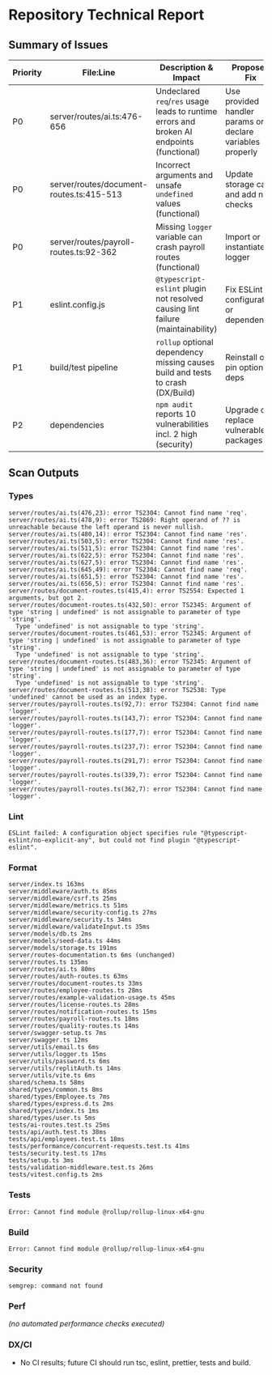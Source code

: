 # Repository Technical Report

## Summary of Issues

| Priority | File:Line | Description & Impact | Proposed Fix | Effort | Verification |
| --- | --- | --- | --- | --- | --- |
| P0 | server/routes/ai.ts:476-656 | Undeclared `req`/`res` usage leads to runtime errors and broken AI endpoints (functional) | Use provided handler params or declare variables properly | 1h | `npx tsc --noEmit` and integration test |
| P0 | server/routes/document-routes.ts:415-513 | Incorrect arguments and unsafe `undefined` values (functional) | Update storage calls and add null checks | 2h | `npx tsc --noEmit` and API tests |
| P0 | server/routes/payroll-routes.ts:92-362 | Missing `logger` variable can crash payroll routes (functional) | Import or instantiate logger | 1h | `npx tsc --noEmit` and payroll tests |
| P1 | eslint.config.js | `@typescript-eslint` plugin not resolved causing lint failure (maintainability) | Fix ESLint configuration or dependency | 1h | `npx eslint ... --max-warnings=0` |
| P1 | build/test pipeline | `rollup` optional dependency missing causes build and tests to crash (DX/Build) | Reinstall or pin optional deps | 2h | `npm run build`, `npx vitest run --coverage` |
| P2 | dependencies | `npm audit` reports 10 vulnerabilities incl. 2 high (security) | Upgrade or replace vulnerable packages | 2h | `npm audit` passes |

## Scan Outputs

### Types

```
server/routes/ai.ts(476,23): error TS2304: Cannot find name 'req'.
server/routes/ai.ts(478,9): error TS2869: Right operand of ?? is unreachable because the left operand is never nullish.
server/routes/ai.ts(480,14): error TS2304: Cannot find name 'res'.
server/routes/ai.ts(503,5): error TS2304: Cannot find name 'res'.
server/routes/ai.ts(511,5): error TS2304: Cannot find name 'res'.
server/routes/ai.ts(622,5): error TS2304: Cannot find name 'res'.
server/routes/ai.ts(627,5): error TS2304: Cannot find name 'res'.
server/routes/ai.ts(645,49): error TS2304: Cannot find name 'req'.
server/routes/ai.ts(651,5): error TS2304: Cannot find name 'res'.
server/routes/ai.ts(656,5): error TS2304: Cannot find name 'res'.
server/routes/document-routes.ts(415,4): error TS2554: Expected 1 arguments, but got 2.
server/routes/document-routes.ts(432,50): error TS2345: Argument of type 'string | undefined' is not assignable to parameter of type 'string'.
  Type 'undefined' is not assignable to type 'string'.
server/routes/document-routes.ts(461,53): error TS2345: Argument of type 'string | undefined' is not assignable to parameter of type 'string'.
  Type 'undefined' is not assignable to type 'string'.
server/routes/document-routes.ts(483,36): error TS2345: Argument of type 'string | undefined' is not assignable to parameter of type 'string'.
  Type 'undefined' is not assignable to type 'string'.
server/routes/document-routes.ts(513,38): error TS2538: Type 'undefined' cannot be used as an index type.
server/routes/payroll-routes.ts(92,7): error TS2304: Cannot find name 'logger'.
server/routes/payroll-routes.ts(143,7): error TS2304: Cannot find name 'logger'.
server/routes/payroll-routes.ts(177,7): error TS2304: Cannot find name 'logger'.
server/routes/payroll-routes.ts(237,7): error TS2304: Cannot find name 'logger'.
server/routes/payroll-routes.ts(291,7): error TS2304: Cannot find name 'logger'.
server/routes/payroll-routes.ts(339,7): error TS2304: Cannot find name 'logger'.
server/routes/payroll-routes.ts(362,7): error TS2304: Cannot find name 'logger'.
```

### Lint

```
ESLint failed: A configuration object specifies rule "@typescript-eslint/no-explicit-any", but could not find plugin "@typescript-eslint".
```

### Format

```
server/index.ts 163ms
server/middleware/auth.ts 85ms
server/middleware/csrf.ts 25ms
server/middleware/metrics.ts 51ms
server/middleware/security-config.ts 27ms
server/middleware/security.ts 34ms
server/middleware/validateInput.ts 35ms
server/models/db.ts 2ms
server/models/seed-data.ts 44ms
server/models/storage.ts 191ms
server/routes-documentation.ts 6ms (unchanged)
server/routes.ts 135ms
server/routes/ai.ts 80ms
server/routes/auth-routes.ts 63ms
server/routes/document-routes.ts 33ms
server/routes/employee-routes.ts 28ms
server/routes/example-validation-usage.ts 45ms
server/routes/license-routes.ts 28ms
server/routes/notification-routes.ts 15ms
server/routes/payroll-routes.ts 18ms
server/routes/quality-routes.ts 14ms
server/swagger-setup.ts 7ms
server/swagger.ts 12ms
server/utils/email.ts 6ms
server/utils/logger.ts 15ms
server/utils/password.ts 6ms
server/utils/replitAuth.ts 14ms
server/utils/vite.ts 6ms
shared/schema.ts 58ms
shared/types/common.ts 8ms
shared/types/Employee.ts 7ms
shared/types/express.d.ts 2ms
shared/types/index.ts 1ms
shared/types/user.ts 5ms
tests/ai-routes.test.ts 25ms
tests/api/auth.test.ts 38ms
tests/api/employees.test.ts 18ms
tests/performance/concurrent-requests.test.ts 41ms
tests/security.test.ts 17ms
tests/setup.ts 3ms
tests/validation-middleware.test.ts 26ms
tests/vitest.config.ts 2ms
```

### Tests

```
Error: Cannot find module @rollup/rollup-linux-x64-gnu
```

### Build

```
Error: Cannot find module @rollup/rollup-linux-x64-gnu
```

### Security

```
semgrep: command not found
```

### Perf
*(no automated performance checks executed)*


### DX/CI
- No CI results; future CI should run tsc, eslint, prettier, tests and build.

